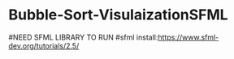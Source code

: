 # Bubble-Sort-VisulaizationSFML
#NEED SFML LIBRARY TO RUN
#sfml install:https://www.sfml-dev.org/tutorials/2.5/
